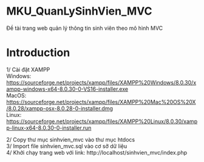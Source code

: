 # MKU_QuanLySinhVien_MVC
Đề tài trang web quản lý thông tin sinh viên theo mô hình MVC

# Introduction
1/ Cài đặt XAMPP\
Windows: https://sourceforge.net/projects/xampp/files/XAMPP%20Windows/8.0.30/xampp-windows-x64-8.0.30-0-VS16-installer.exe \
MacOS: https://sourceforge.net/projects/xampp/files/XAMPP%20Mac%20OS%20X/8.0.28/xampp-osx-8.0.28-0-installer.dmg \
Linux: https://sourceforge.net/projects/xampp/files/XAMPP%20Linux/8.0.30/xampp-linux-x64-8.0.30-0-installer.run

2/ Copy thư mục sinhvien_mvc vào thư mục htdocs \
3/ Import file sinhvien_mvc.sql vào cơ sỡ dữ liệu \
4/ Khởi chạy trang web với link: http://localhost/sinhvien_mvc/index.php
